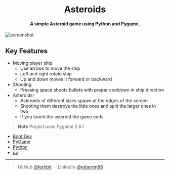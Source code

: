 <h1 align="center">
  <br>
  Asteroids
  <br>
</h1>

<h4 align="center">A simple Asteroid game using Python and Pygame.</h4>


![screenshot](https://imgur.com/a/2qlDckS)

## Key Features

* Moving player ship
  - Use arrows to move the ship
  - Left and right rotate ship
  - Up and down moves it forward or backward
* Shooting
  - Pressing space shoots bullets with proper cooldown in ship direction
* Asteroids!
  - Asteroids of different sizes spawn at the edges of the screen
  - Shooting them destroys the little ones and split the larger ones in two
  - If you touch the asteroid the game ends


> **Note**
> Project uses Pygame 2.6.1


- [Boot.Dev](https://www.boot.dev/courses/build-asteroids-python)
- [PyGame](https://www.pygame.org/)
- [Python](https://www.python.org/)
- [uv](https://docs.astral.sh/uv/)


---

> GitHub [@fortibit](https://github.com/fortibit) &nbsp;&middot;&nbsp;
> LinkedIn [@robertm88](https://www.linkedin.com/in/robertm88/)

